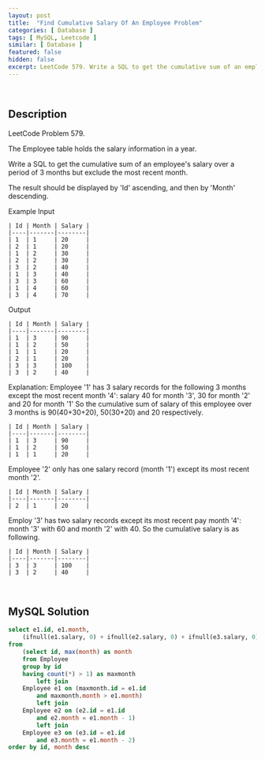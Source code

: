 ```yaml
---
layout: post
title:  "Find Cumulative Salary Of An Employee Problem"
categories: [ Database ]
tags: [ MySQL, Leetcode ]
similar: [ Database ]
featured: false
hidden: false
excerpt: LeetCode 579. Write a SQL to get the cumulative sum of an employee's salary over a period of 3 months but exclude the most recent month.
---
```


<br />

## Description

LeetCode Problem 579. 

The Employee table holds the salary information in a year.

Write a SQL to get the cumulative sum of an employee's salary over a period of 3 months but exclude the most recent month.

The result should be displayed by 'Id' ascending, and then by 'Month' descending.

Example
Input

```
| Id | Month | Salary |
|----|-------|--------|
| 1  | 1     | 20     |
| 2  | 1     | 20     |
| 1  | 2     | 30     |
| 2  | 2     | 30     |
| 3  | 2     | 40     |
| 1  | 3     | 40     |
| 3  | 3     | 60     |
| 1  | 4     | 60     |
| 3  | 4     | 70     |
```

Output

```
| Id | Month | Salary |
|----|-------|--------|
| 1  | 3     | 90     |
| 1  | 2     | 50     |
| 1  | 1     | 20     |
| 2  | 1     | 20     |
| 3  | 3     | 100    |
| 3  | 2     | 40     |
```

Explanation: Employee '1' has 3 salary records for the following 3 months except the most recent month '4': salary 40 for month '3', 30 for month '2' and 20 for month '1'
So the cumulative sum of salary of this employee over 3 months is 90(40+30+20), 50(30+20) and 20 respectively.

```
| Id | Month | Salary |
|----|-------|--------|
| 1  | 3     | 90     |
| 1  | 2     | 50     |
| 1  | 1     | 20     |
```

Employee '2' only has one salary record (month '1') except its most recent month '2'.

```
| Id | Month | Salary |
|----|-------|--------|
| 2  | 1     | 20     |
```

Employ '3' has two salary records except its most recent pay month '4': month '3' with 60 and month '2' with 40. So the cumulative salary is as following.

```
| Id | Month | Salary |
|----|-------|--------|
| 3  | 3     | 100    |
| 3  | 2     | 40     |
```

<br />

## MySQL Solution


```sql
select e1.id, e1.month,
    (ifnull(e1.salary, 0) + ifnull(e2.salary, 0) + ifnull(e3.salary, 0)) as Salary
from
    (select id, max(month) as month
    from Employee
    group by id
    having count(*) > 1) as maxmonth
        left join
    Employee e1 on (maxmonth.id = e1.id
        and maxmonth.month > e1.month)
        left join
    Employee e2 on (e2.id = e1.id
        and e2.month = e1.month - 1)
        left join
    Employee e3 on (e3.id = e1.id
        and e3.month = e1.month - 2)
order by id, month desc
```
